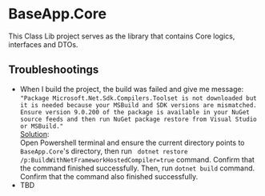 ﻿# BaseApp.Core

This Class Lib project serves as the library that contains Core logics, interfaces and DTOs.

## Troubleshootings

* When I build the project, the build was failed and give me message: `"Package Microsoft.Net.Sdk.Compilers.Toolset is not downloaded but it is needed because your MSBuild and SDK versions are mismatched. Ensure version 9.0.200 of the package is available in your NuGet source feeds and then run NuGet package restore from Visual Studio or MSBuild."`
  <br> <u>Solution</u>: <br>
  Open Powershell terminal and ensure the current directory points to `BaseApp.Core`'s directory, then run ` dotnet restore /p:BuildWithNetFrameworkHostedCompiler=true` command. Confirm that the command finished successfully. Then, run `dotnet build` command. Confirm that the command also finished successfully.
* TBD